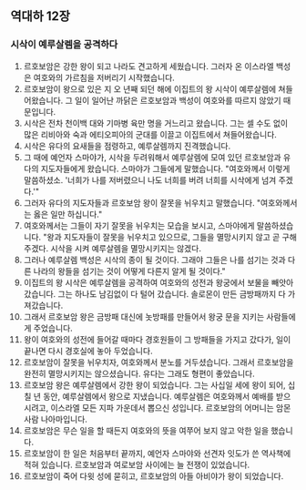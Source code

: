 ## 역대하 12장

### 시삭이 예루살렘을 공격하다
1. 르호보암은 강한 왕이 되고 나라도 견고하게 세웠습니다. 그러자 온 이스라엘 백성은 여호와의 가르침을 저버리기 시작했습니다.
2. 르호보암이 왕으로 있은 지 오 년째 되던 해에 이집트의 왕 시삭이 예루살렘에 쳐들어왔습니다. 그 일이 일어난 까닭은 르호보암과 백성이 여호와를 따르지 않았기 때문입니다.
3. 시삭은 전차 천이백 대와 기마병 육만 명을 거느리고 왔습니다. 그는 셀 수도 없이 많은 리비아와 숙과 에티오피아의 군대를 이끌고 이집트에서 쳐들어왔습니다.
4. 시삭은 유다의 요새들을 점령하고, 예루살렘까지 진격했습니다.
5. 그 때에 예언자 스마야가, 시삭을 두려워해서 예루살렘에 모여 있던 르호보암과 유다의 지도자들에게 왔습니다. 스마야가 그들에게 말했습니다. "여호와께서 이렇게 말씀하셨소. '너희가 나를 저버렸으니 나도 너희를 버려 너희를 시삭에게 넘겨 주겠다.'"
6. 그러자 유다의 지도자들과 르호보암 왕이 잘못을 뉘우치고 말했습니다. "여호와께서는 옳은 일만 하십니다."
7. 여호와께서는 그들이 자기 잘못을 뉘우치는 모습을 보시고, 스마야에게 말씀하셨습니다. "왕과 지도자들이 잘못을 뉘우치고 있으므로, 그들을 멸망시키지 않고 곧 구해 주겠다. 시삭을 시켜 예루살렘을 멸망시키지는 않겠다.
8. 그러나 예루살렘 백성은 시삭의 종이 될 것이다. 그래야 그들은 나를 섬기는 것과 다른 나라의 왕들을 섬기는 것이 어떻게 다른지 알게 될 것이다."
9. 이집트의 왕 시삭은 예루살렘을 공격하여 여호와의 성전과 왕궁에서 보물을 빼앗아 갔습니다. 그는 하나도 남김없이 다 털어 갔습니다. 솔로몬이 만든 금방패까지 다 가져갔습니다.
10. 그래서 르호보암 왕은 금방패 대신에 놋방패를 만들어서 왕궁 문을 지키는 사람들에게 주었습니다.
11. 왕이 여호와의 성전에 들어갈 때마다 경호원들이 그 방패들을 가지고 갔다가, 일이 끝나면 다시 경호실에 놓아 두었습니다.
12. 르호보암이 잘못을 뉘우치자, 여호와께서 분노를 거두셨습니다. 그래서 르호보암을 완전히 멸망시키지는 않으셨습니다. 유다는 그래도 형편이 좋았습니다.
13. 르호보암 왕은 예루살렘에서 강한 왕이 되었습니다. 그는 사십일 세에 왕이 되어, 십칠 년 동안, 예루살렘에서 왕으로 지냈습니다. 예루살렘은 여호와께서 예배를 받으시려고, 이스라엘 모든 지파 가운데서 뽑으신 성입니다. 르호보암의 어머니는 암몬 사람 나아마입니다.
14. 르호보암은 무슨 일을 할 때든지 여호와의 뜻을 여쭈어 보지 않고 악한 일을 했습니다.
15. 르호보암이 한 일은 처음부터 끝까지, 예언자 스마야와 선견자 잇도가 쓴 역사책에 적혀 있습니다. 르호보암과 여로보암 사이에는 늘 전쟁이 있었습니다.
16. 르호보암이 죽어 다윗 성에 묻히고, 르호보암의 아들 아비야가 왕이 되었습니다.